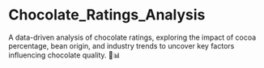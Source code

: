 # Chocolate_Ratings_Analysis
A data-driven analysis of chocolate ratings, exploring the impact of cocoa percentage, bean origin, and industry trends to uncover key factors influencing chocolate quality. 🍫📊

